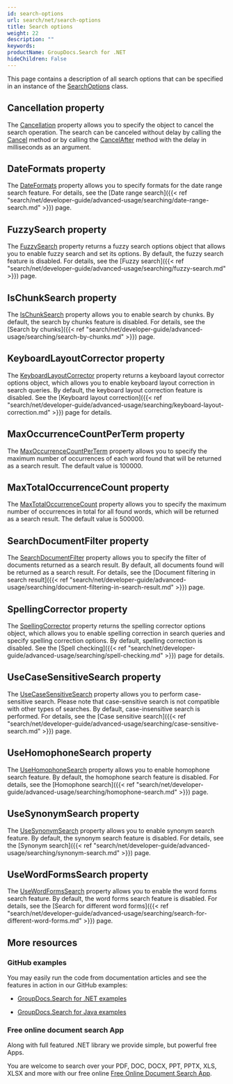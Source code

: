 ```yaml
---
id: search-options
url: search/net/search-options
title: Search options
weight: 22
description: ""
keywords: 
productName: GroupDocs.Search for .NET
hideChildren: False
---
```

This page contains a description of all search options that can be specified in an instance of the [SearchOptions](https://apireference.groupdocs.com/net/search/groupdocs.search.options/searchoptions) class.

## Cancellation property

The [Cancellation](https://apireference.groupdocs.com/net/search/groupdocs.search.options/searchoptions/properties/cancellation) property allows you to specify the object to cancel the search operation. The search can be canceled without delay by calling the [Cancel](https://apireference.groupdocs.com/net/search/groupdocs.search.common/cancellation/methods/cancel) method or by calling the [CancelAfter](https://apireference.groupdocs.com/net/search/groupdocs.search.common/cancellation/methods/cancelafter) method with the delay in milliseconds as an argument.

## DateFormats property

The [DateFormats](https://apireference.groupdocs.com/net/search/groupdocs.search.options/searchoptions/properties/dateformats) property allows you to specify formats for the date range search feature. For details, see the [Date range search]({{< ref "search/net/developer-guide/advanced-usage/searching/date-range-search.md" >}}) page.

## FuzzySearch property

The [FuzzySearch](https://apireference.groupdocs.com/net/search/groupdocs.search.options/searchoptions/properties/fuzzysearch) property returns a fuzzy search options object that allows you to enable fuzzy search and set its options. By default, the fuzzy search feature is disabled. For details, see the [Fuzzy search]({{< ref "search/net/developer-guide/advanced-usage/searching/fuzzy-search.md" >}}) page.

## IsChunkSearch property

The [IsChunkSearch](https://apireference.groupdocs.com/net/search/groupdocs.search.options/searchoptions/properties/ischunksearch) property allows you to enable search by chunks. By default, the search by chunks feature is disabled. For details, see the [Search by chunks]({{< ref "search/net/developer-guide/advanced-usage/searching/search-by-chunks.md" >}}) page.

## KeyboardLayoutCorrector property

The [KeyboardLayoutCorrector](https://apireference.groupdocs.com/net/search/groupdocs.search.options/searchoptions/properties/keyboardlayoutcorrector) property returns a keyboard layout corrector options object, which allows you to enable keyboard layout correction in search queries. By default, the keyboard layout correction feature is disabled. See the [Keyboard layout correction]({{< ref "search/net/developer-guide/advanced-usage/searching/keyboard-layout-correction.md" >}}) page for details.

## MaxOccurrenceCountPerTerm property

The [MaxOccurrenceCountPerTerm](https://apireference.groupdocs.com/net/search/groupdocs.search.options/searchoptions/properties/maxoccurrencecountperterm) property allows you to specify the maximum number of occurrences of each word found that will be returned as a search result. The default value is 100000.

## MaxTotalOccurrenceCount property

The [MaxTotalOccurrenceCount](https://apireference.groupdocs.com/net/search/groupdocs.search.options/searchoptions/properties/maxtotaloccurrencecount) property allows you to specify the maximum number of occurrences in total for all found words, which will be returned as a search result. The default value is 500000.

## SearchDocumentFilter property

The [SearchDocumentFilter](https://apireference.groupdocs.com/net/search/groupdocs.search.options/searchoptions/properties/searchdocumentfilter) property allows you to specify the filter of documents returned as a search result. By default, all documents found will be returned as a search result. For details, see the [Document filtering in search result]({{< ref "search/net/developer-guide/advanced-usage/searching/document-filtering-in-search-result.md" >}}) page.

## SpellingCorrector property

The [SpellingCorrector](https://apireference.groupdocs.com/net/search/groupdocs.search.options/searchoptions/properties/spellingcorrector) property returns the spelling corrector options object, which allows you to enable spelling correction in search queries and specify spelling correction options. By default, spelling correction is disabled. See the [Spell checking]({{< ref "search/net/developer-guide/advanced-usage/searching/spell-checking.md" >}}) page for details.

## UseCaseSensitiveSearch property

The [UseCaseSensitiveSearch](https://apireference.groupdocs.com/net/search/groupdocs.search.options/searchoptions/properties/usecasesensitivesearch) property allows you to perform case-sensitive search. Please note that case-sensitive search is not compatible with other types of searches. By default, case-insensitive search is performed. For details, see the [Case sensitive search]({{< ref "search/net/developer-guide/advanced-usage/searching/case-sensitive-search.md" >}}) page.

## UseHomophoneSearch property

The [UseHomophoneSearch](https://apireference.groupdocs.com/net/search/groupdocs.search.options/searchoptions/properties/usehomophonesearch) property allows you to enable homophone search feature. By default, the homophone search feature is disabled. For details, see the [Homophone search]({{< ref "search/net/developer-guide/advanced-usage/searching/homophone-search.md" >}}) page.

## UseSynonymSearch property

The [UseSynonymSearch](https://apireference.groupdocs.com/net/search/groupdocs.search.options/searchoptions/properties/usesynonymsearch) property allows you to enable synonym search feature. By default, the synonym search feature is disabled. For details, see the [Synonym search]({{< ref "search/net/developer-guide/advanced-usage/searching/synonym-search.md" >}}) page.

## UseWordFormsSearch property

The [UseWordFormsSearch](https://apireference.groupdocs.com/net/search/groupdocs.search.options/searchoptions/properties/usewordformssearch) property allows you to enable the word forms search feature. By default, the word forms search feature is disabled. For details, see the [Search for different word forms]({{< ref "search/net/developer-guide/advanced-usage/searching/search-for-different-word-forms.md" >}}) page.

## More resources

### GitHub examples

You may easily run the code from documentation articles and see the features in action in our GitHub examples:

*   [GroupDocs.Search for .NET examples](https://github.com/groupdocs-search/GroupDocs.Search-for-.NET)
    
*   [GroupDocs.Search for Java examples](https://github.com/groupdocs-search/GroupDocs.Search-for-Java)
    

### Free online document search App

Along with full featured .NET library we provide simple, but powerful free Apps.

You are welcome to search over your PDF, DOC, DOCX, PPT, PPTX, XLS, XLSX and more with our free online [Free Online Document Search App](https://products.groupdocs.app/search).
